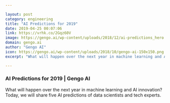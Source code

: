 ```yaml
---

layout: post
category: engineering
title: "AI Predictions for 2019"
date: 2019-04-25 00:07:06
link: https://vrhk.co/2Gqz60V
image: https://gengo.ai/wp-content/uploads/2018/12/ai-predictions_hero.jpg
domain: gengo.ai
author: "Gengo AI"
icon: https://gengo.ai/wp-content/uploads/2018/10/gengo-ai-150x150.png
excerpt: "What will happen over the next year in machine learning and AI innovation? Today, we will share five AI predictions of data scientists and tech experts."

---
```


### AI Predictions for 2019 | Gengo AI

What will happen over the next year in machine learning and AI innovation? Today, we will share five AI predictions of data scientists and tech experts.